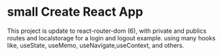# small Create React App

This project is update to react-router-dom (6), with private and publics routes and 
localstorage for a login and logout example. using many hooks like, useState, useMemo,
useNavigate,useContext, and others.


